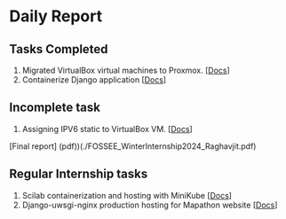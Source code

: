 # Daily Report

## Tasks Completed
1. Migrated VirtualBox virtual machines to Proxmox. [[Docs](./ProxmoxTask/Task.md)]
1. Containerize Django application [[Docs](./DjangoContainer/Task.md)]

## Incomplete task
1. Assigning IPV6 static to VirtualBox VM. [[Docs](./VMTask/Task.md)]


[Final report] (pdf))(./FOSSEE_WinterInternship2024_Raghavjit.pdf)

## Regular Internship tasks
1. Scilab containerization and hosting with MiniKube [[Docs](./Scilab-MiniKube/Task.md/)]
2. Django-uwsgi-nginx production hosting for Mapathon website [[Docs](./Mapathon/Task.md)]